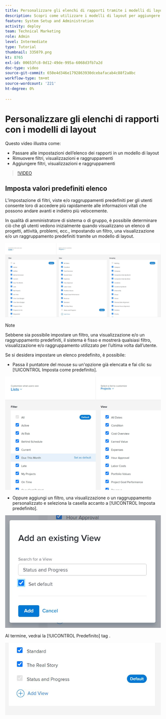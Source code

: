 ```yaml
---
title: Personalizzare gli elenchi di rapporti tramite i modelli di layout
description: Scopri come utilizzare i modelli di layout per aggiungere e rimuovere filtri, visualizzazioni e gruppi dagli elenchi di reporting.
feature: System Setup and Administration
activity: deploy
team: Technical Marketing
role: Admin
level: Intermediate
type: Tutorial
thumbnail: 335079.png
kt: 8765
exl-id: 00653fc8-0d12-49de-995a-6068d3fb7a2d
doc-type: video
source-git-commit: 650e4d346e1792863930dcebafacab4c88f2a8bc
workflow-type: tm+mt
source-wordcount: '221'
ht-degree: 0%

---
```


# Personalizzare gli elenchi di rapporti con i modelli di layout

Questo video illustra come:

* Passare alle impostazioni dell’elenco dei rapporti in un modello di layout
* Rimuovere filtri, visualizzazioni e raggruppamenti
* Aggiungere filtri, visualizzazioni e raggruppamenti

>[!VIDEO](https://video.tv.adobe.com/v/335079/?quality=12&learn=on)

## Imposta valori predefiniti elenco

L’impostazione di filtri, viste e/o raggruppamenti predefiniti per gli utenti consente loro di accedere più rapidamente alle informazioni vitali che possono andare avanti e indietro più velocemente.

In qualità di amministratore di sistema o di gruppo, è possibile determinare ciò che gli utenti vedono inizialmente quando visualizzano un elenco di progetti, attività, problemi, ecc., impostando un filtro, una visualizzazione e/o un raggruppamento predefiniti tramite un modello di layout.

![Modello di layout [!UICONTROL Elenchi] finestra](assets/admin-fund-layout-template-default-lists-1-1.JPG)

>[!NOTE]
>
>Sebbene sia possibile impostare un filtro, una visualizzazione e/o un raggruppamento predefiniti, il sistema è fisso e mostrerà qualsiasi filtro, visualizzazione e/o raggruppamento utilizzato per l’ultima volta dall’utente.


Se si desidera impostare un elenco predefinito, è possibile:

* Passa il puntatore del mouse su un&#39;opzione già elencata e fai clic su [!UICONTROL Imposta come predefinito].

![Modello di layout [!UICONTROL Elenchi] finestra con [!UICONTROL Imposta come predefinito] visibile](assets/admin-fund-layout-template-default-lists-1-2.JPG)

* Oppure aggiungi un filtro, una visualizzazione o un raggruppamento personalizzato e seleziona la casella accanto a [!UICONTROL Imposta predefinito].

![[!UICONTROL Aggiungi una visualizzazione esistente] finestra](assets/admin-fund-layout-template-default-lists-1-3.JPG)

Al termine, vedrai la [!UICONTROL Predefinito] tag .

![[!UICONTROL Predefinito] accanto all’opzione di elenco](assets/admin-fund-layout-template-default-lists-1-4.JPG)
